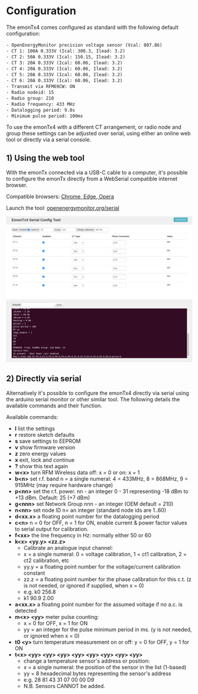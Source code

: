 # Configuration

The emonTx4 comes configured as standard with the following default configuration:

```
- OpenEnergyMonitor precision voltage sensor (Vcal: 807.86)
- CT 1: 100A 0.333V (Ical: 300.3, Ilead: 3.2)
- CT 2: 50A 0.333V (Ical: 150.15, Ilead: 3.2)
- CT 3: 20A 0.333V (Ical: 60.06, Ilead: 3.2)
- CT 4: 20A 0.333V (Ical: 60.06, Ilead: 3.2)
- CT 5: 20A 0.333V (Ical: 60.06, Ilead: 3.2)
- CT 6: 20A 0.333V (Ical: 60.06, Ilead: 3.2)
- Transmit via RFM69CW: ON
- Radio nodeid: 15
- Radio group: 210
- Radio frequency: 433 MHz
- Datalogging period: 9.8s 
- Minimum pulse period: 100ms
```

To use the emonTx4 with a different CT arrangement, or radio node and group these settings can be adjusted over serial, using either an online web tool or directly via a serial console.

## 1) Using the web tool

With the emonTx connected via a USB-C cable to a computer, it's possible to configure the emonTx directly from a WebSerial compatible internet browser. 

Compatible browsers: [Chrome, Edge, Opera](https://developer.mozilla.org/en-US/docs/Web/API/Web_Serial_API#browser_compatibility)

Launch the tool: [openenergymonitor.org/serial](openenergymonitor.org/serial)

![emontx_webserial.png](img/emontx_webserial.png)

## 2) Directly via serial

Alternatively it's possible to configure the emonTx4 directly via serial using the arduino serial monitor or other similar tool. 
The following details the available commands and their function.

Available commands:

- **l** list the settings
- **r** restore sketch defaults
- **s** save settings to EEPROM
- **v** show firmware version
- **z** zero energy values
- **x** exit, lock and continue
- **?** show this text again
- **w\<x\>** turn RFM Wireless data off: x = 0 or on: x = 1
- **b\<n\>** set r.f. band n = a single numeral: 4 = 433MHz, 8 = 868MHz, 9 = 915MHz (may require hardware change)
- **p\<nn\>** set the r.f. power. nn - an integer 0 - 31 representing -18 dBm to +13 dBm. Default: 25 (+7 dBm)
- **g\<nnn\>** set Network Group nnn - an integer (OEM default = 210)
- **n\<nn\>** set node ID n= an integer (standard node ids are 1..60)
- **d\<xx.x\>** a floating point number for the datalogging period
- **c\<n\>** n = 0 for OFF, n = 1 for ON, enable current & power factor values to serial output for calibration.
- **f\<xx\>** the line frequency in Hz: normally either 50 or 60
- **k\<x\> \<yy.y\> \<zz.z\>**
  - Calibrate an analogue input channel:
  - x = a single numeral: 0 = voltage calibration, 1 = ct1 calibration, 2 = ct2 calibration, etc
  - yy.y = a floating point number for the voltage/current calibration constant
  - zz.z = a floating point number for the phase calibration for this c.t. (z is not needed, or ignored if supplied, when x = 0)
  - e.g. k0 256.8
  - k1 90.9 2.00
- **a\<xx.x\>** a floating point number for the assumed voltage if no a.c. is detected
- **m\<x\> \<yy\>** meter pulse counting: 
  - x = 0 for OFF, x = 1 for ON
  - yy = an integer for the pulse minimum period in ms. (y is not needed, or ignored when x = 0)
- **t0 \<y\>** turn temperature measurement on or off: y = 0 for OFF, y = 1 for ON
- **t\<x\> \<yy\> \<yy\> \<yy\> \<yy\> \<yy\> \<yy\> \<yy\> \<yy\>**
  - change a temperature sensor's address or position:
  - x = a single numeral: the position of the sensor in the list (1-based)
  - yy = 8 hexadecimal bytes representing the sensor's address
  - e.g. 28 81 43 31 07 00 00 D9
  - N.B. Sensors CANNOT be added.

